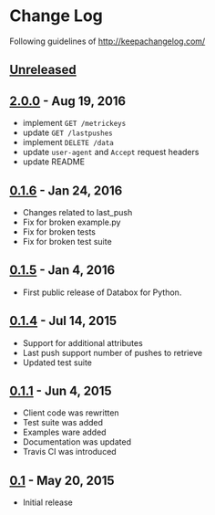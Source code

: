 # Change Log
Following guidelines of http://keepachangelog.com/

## [Unreleased]

## [2.0.0] - Aug 19, 2016
- implement `GET /metrickeys`
- update `GET /lastpushes`
- implement `DELETE /data`
- update `user-agent` and `Accept` request headers
- update README

## [0.1.6] - Jan 24, 2016
- Changes related to last_push
- Fix for broken example.py
- Fix for broken tests
- Fix for broken test suite

## [0.1.5] - Jan 4, 2016
- First public release of Databox for Python.

## [0.1.4] - Jul 14, 2015
- Support for additional attributes
- Last push support number of pushes to retrieve
- Updated test suite

## [0.1.1] - Jun 4, 2015
- Client code was rewritten
- Test suite was added
- Examples ware added
- Documentation was updated
- Travis CI was introduced

## [0.1] - May 20, 2015
- Initial release

[Unreleased]: https://github.com/databox/databox-go/compare/2.0.0...master
[2.0.0]: https://github.com/databox/databox-python/compare/0.1.6...2.0.0
[0.1.6]: https://github.com/databox/databox-python/compare/0.1.5...0.1.6
[0.1.5]: https://github.com/databox/databox-python/compare/0.1.4...0.1.5
[0.1.4]: https://github.com/databox/databox-python/compare/0.1.1...0.1.4
[0.1.1]: https://github.com/databox/databox-python/compare/0.1...0.1.1
[0.1]: https://github.com/databox/databox-python/tree/0.1

